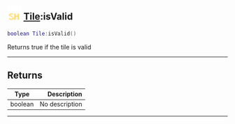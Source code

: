## <img src="../../.gitbook/assets/shared.png" width="32" height="32" /> [Tile](../tile/README.md):isValid

```lua
boolean Tile:isValid()
```

Returns true if the tile is valid<br>

-----------------
## Returns

| Type   | Description |
| ------ | ----------: |
| boolean | No description |


--------